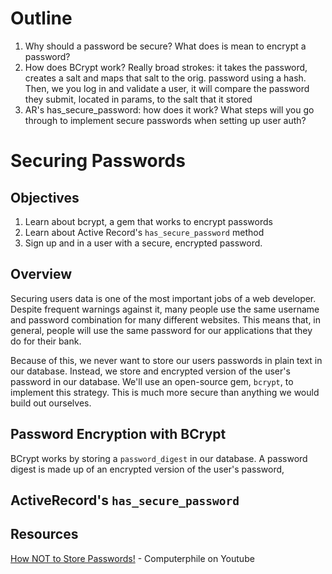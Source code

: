 # Outline

1. Why should a password be secure? What does is mean to encrypt a password?
2. How does BCrypt work? Really broad strokes: it takes the password, creates a salt and maps that salt to the orig. password using a hash. Then, we you log in and validate a user, it will compare the password they submit, located in params, to the salt that it stored
3. AR's has_secure_password: how does it work? What steps will you go through to implement secure passwords when setting up user auth?

# Securing Passwords

## Objectives

1. Learn about bcrypt, a gem that works to encrypt passwords
2. Learn about Active Record's `has_secure_password` method
3. Sign up and in a user with a secure, encrypted password. 

## Overview

Securing users data is one of the most important jobs of a web developer. Despite frequent warnings against it, many people use the same username and password combination for many different websites. This means that, in general, people will use the same password for our applications that they do for their bank. 

Because of this, we never want to store our users passwords in plain text in our database. Instead, we store and encrypted version of the user's password in our database. We'll use an open-source gem, `bcrypt`, to implement this strategy. This is much more secure than anything we would build out ourselves. 

## Password Encryption with BCrypt

BCrypt works by storing a `password_digest` in our database. A password digest is made up of an encrypted version of the user's password, 

## ActiveRecord's `has_secure_password`



## Resources

[How NOT to Store Passwords!](https://www.youtube.com/watch?v=8ZtInClXe1Q) - Computerphile on Youtube